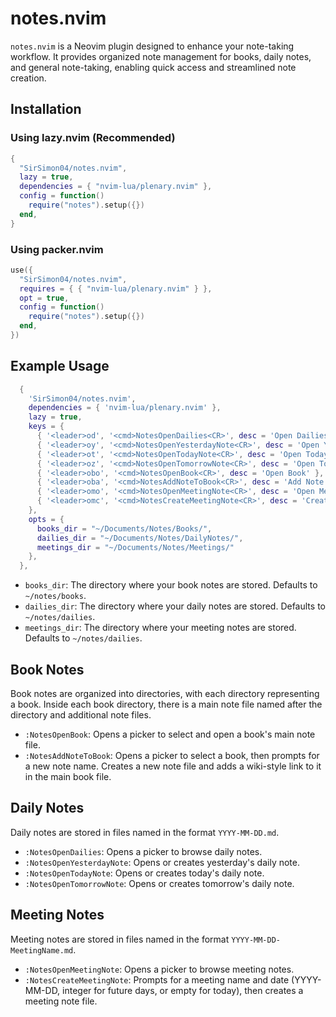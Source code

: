 # notes.nvim

`notes.nvim` is a Neovim plugin designed to enhance your note-taking workflow. It provides organized note management for books, daily notes, and general note-taking, enabling quick access and streamlined note creation.

## Installation

### Using lazy.nvim (Recommended)
```lua
{
  "SirSimon04/notes.nvim",
  lazy = true,
  dependencies = { "nvim-lua/plenary.nvim" },
  config = function()
    require("notes").setup({})
  end,
}
```

### Using packer.nvim
```lua
use({
  "SirSimon04/notes.nvim",
  requires = { { "nvim-lua/plenary.nvim" } },
  opt = true,
  config = function()
    require("notes").setup({})
  end,
})
```

## Example Usage

```lua
  {
    'SirSimon04/notes.nvim',
    dependencies = { 'nvim-lua/plenary.nvim' },
    lazy = true,
    keys = {
      { '<leader>od', '<cmd>NotesOpenDailies<CR>', desc = 'Open Dailies' },
      { '<leader>oy', '<cmd>NotesOpenYesterdayNote<CR>', desc = 'Open Yesterday Note' },
      { '<leader>ot', '<cmd>NotesOpenTodayNote<CR>', desc = 'Open Today Note' },
      { '<leader>oz', '<cmd>NotesOpenTomorrowNote<CR>', desc = 'Open Tomorrow Note' },
      { '<leader>obo', '<cmd>NotesOpenBook<CR>', desc = 'Open Book' },
      { '<leader>oba', '<cmd>NotesAddNoteToBook<CR>', desc = 'Add Note to Book' },
      { '<leader>omo', '<cmd>NotesOpenMeetingNote<CR>', desc = 'Open Meeting Note' },
      { '<leader>omc', '<cmd>NotesCreateMeetingNote<CR>', desc = 'Create Meeting Note' },
    },
    opts = {
      books_dir = "~/Documents/Notes/Books/",
      dailies_dir = "~/Documents/Notes/DailyNotes/",
      meetings_dir = "~/Documents/Notes/Meetings/"
    },
  },
```

* `books_dir`: The directory where your book notes are stored. Defaults to `~/notes/books`.
* `dailies_dir`: The directory where your daily notes are stored. Defaults to `~/notes/dailies`.
* `meetings_dir`: The directory where your meeting notes are stored. Defaults to `~/notes/dailies`.

## Book Notes

Book notes are organized into directories, with each directory representing a book. Inside each book directory, there is a main note file named after the directory and additional note files.

* `:NotesOpenBook`: Opens a picker to select and open a book's main note file.
* `:NotesAddNoteToBook`: Opens a picker to select a book, then prompts for a new note name. Creates a new note file and adds a wiki-style link to it in the main book file.

## Daily Notes

Daily notes are stored in files named in the format `YYYY-MM-DD.md`.

* `:NotesOpenDailies`: Opens a picker to browse daily notes.
* `:NotesOpenYesterdayNote`: Opens or creates yesterday's daily note.
* `:NotesOpenTodayNote`: Opens or creates today's daily note.
* `:NotesOpenTomorrowNote`: Opens or creates tomorrow's daily note.

## Meeting Notes
Meeting notes are stored in files named in the format `YYYY-MM-DD-MeetingName.md`.

* `:NotesOpenMeetingNote`: Opens a picker to browse meeting notes.
* `:NotesCreateMeetingNote`: Prompts for a meeting name and date (YYYY-MM-DD, integer for future days, or empty for today), then creates a meeting note file.
